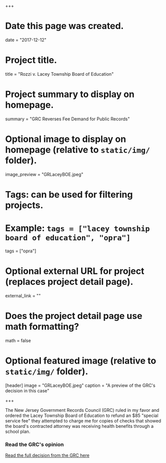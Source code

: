 +++
# Date this page was created.
date = "2017-12-12"

# Project title.
title = "Rozzi v. Lacey Township Board of Education"

# Project summary to display on homepage.
summary = "GRC Reverses Fee Demand for Public Records"

# Optional image to display on homepage (relative to `static/img/` folder).
image_preview = "GRLaceyBOE.jpeg"

# Tags: can be used for filtering projects.
# Example: `tags = ["lacey township board of education", "opra"]`
tags = ["opra"]

# Optional external URL for project (replaces project detail page).
external_link = ""

# Does the project detail page use math formatting?
math = false

# Optional featured image (relative to `static/img/` folder).
[header]
image = "GRLaceyBOE.jpeg"
caption = "A preview of the GRC's decision in this case"

+++

The New Jersey Government Records Council (GRC) ruled in my favor and ordered the
Lacey Township Board of Education to refund an $85 "special service fee" they attempted
to charge me for copies of checks that showed the board's contracted attorney was receiving health benefits through a school plan.

### Read the GRC's opinion

[Read the full decision from the GRC here](/files/2015-224.pdf)
